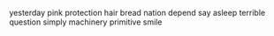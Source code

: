 yesterday pink protection hair bread nation depend say asleep terrible question simply machinery primitive smile